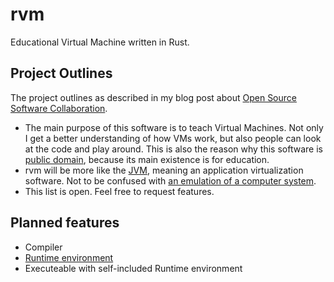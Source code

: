 # rvm

Educational Virtual Machine written in Rust.

## Project Outlines

The project outlines as described in my blog post about [Open Source Software Collaboration](https://blog.fox21.at/2019/02/21/open-source-software-collaboration.html).

- The main purpose of this software is to teach Virtual Machines. Not only I get a better understanding of how VMs work, but also people can look at the code and play around. This is also the reason why this software is [public domain](LICENSE), because its main existence is for education.
- rvm will be more like the [JVM](https://en.wikipedia.org/wiki/Java_virtual_machine), meaning an application virtualization software. Not to be confused with [an emulation of a computer system](https://en.wikipedia.org/wiki/Virtual_machine).
- This list is open. Feel free to request features.

## Planned features

- Compiler
- [Runtime environment](https://en.wikipedia.org/wiki/Runtime_system)
- Executeable with self-included Runtime environment
